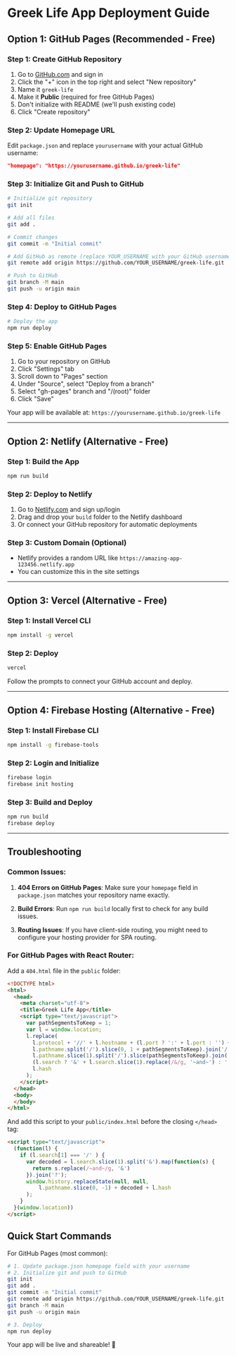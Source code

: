 # Greek Life App Deployment Guide

## Option 1: GitHub Pages (Recommended - Free)

### Step 1: Create GitHub Repository
1. Go to [GitHub.com](https://github.com) and sign in
2. Click the "+" icon in the top right and select "New repository"
3. Name it `greek-life`
4. Make it **Public** (required for free GitHub Pages)
5. Don't initialize with README (we'll push existing code)
6. Click "Create repository"

### Step 2: Update Homepage URL
Edit `package.json` and replace `yourusername` with your actual GitHub username:
```json
"homepage": "https://yourusername.github.io/greek-life"
```

### Step 3: Initialize Git and Push to GitHub
```bash
# Initialize git repository
git init

# Add all files
git add .

# Commit changes
git commit -m "Initial commit"

# Add GitHub as remote (replace YOUR_USERNAME with your GitHub username)
git remote add origin https://github.com/YOUR_USERNAME/greek-life.git

# Push to GitHub
git branch -M main
git push -u origin main
```

### Step 4: Deploy to GitHub Pages
```bash
# Deploy the app
npm run deploy
```

### Step 5: Enable GitHub Pages
1. Go to your repository on GitHub
2. Click "Settings" tab
3. Scroll down to "Pages" section
4. Under "Source", select "Deploy from a branch"
5. Select "gh-pages" branch and "/(root)" folder
6. Click "Save"

Your app will be available at: `https://yourusername.github.io/greek-life`

---

## Option 2: Netlify (Alternative - Free)

### Step 1: Build the App
```bash
npm run build
```

### Step 2: Deploy to Netlify
1. Go to [Netlify.com](https://netlify.com) and sign up/login
2. Drag and drop your `build` folder to the Netlify dashboard
3. Or connect your GitHub repository for automatic deployments

### Step 3: Custom Domain (Optional)
- Netlify provides a random URL like `https://amazing-app-123456.netlify.app`
- You can customize this in the site settings

---

## Option 3: Vercel (Alternative - Free)

### Step 1: Install Vercel CLI
```bash
npm install -g vercel
```

### Step 2: Deploy
```bash
vercel
```

Follow the prompts to connect your GitHub account and deploy.

---

## Option 4: Firebase Hosting (Alternative - Free)

### Step 1: Install Firebase CLI
```bash
npm install -g firebase-tools
```

### Step 2: Login and Initialize
```bash
firebase login
firebase init hosting
```

### Step 3: Build and Deploy
```bash
npm run build
firebase deploy
```

---

## Troubleshooting

### Common Issues:

1. **404 Errors on GitHub Pages**: Make sure your `homepage` field in `package.json` matches your repository name exactly.

2. **Build Errors**: Run `npm run build` locally first to check for any build issues.

3. **Routing Issues**: If you have client-side routing, you might need to configure your hosting provider for SPA routing.

### For GitHub Pages with React Router:
Add a `404.html` file in the `public` folder:
```html
<!DOCTYPE html>
<html>
  <head>
    <meta charset="utf-8">
    <title>Greek Life App</title>
    <script type="text/javascript">
      var pathSegmentsToKeep = 1;
      var l = window.location;
      l.replace(
        l.protocol + '//' + l.hostname + (l.port ? ':' + l.port : '') +
        l.pathname.split('/').slice(0, 1 + pathSegmentsToKeep).join('/') + '/?/' +
        l.pathname.slice(1).split('/').slice(pathSegmentsToKeep).join('/').replace(/&/g, '~and~') +
        (l.search ? '&' + l.search.slice(1).replace(/&/g, '~and~') : '') +
        l.hash
      );
    </script>
  </head>
  <body>
  </body>
</html>
```

And add this script to your `public/index.html` before the closing `</head>` tag:
```html
<script type="text/javascript">
  (function(l) {
    if (l.search[1] === '/' ) {
      var decoded = l.search.slice(1).split('&').map(function(s) { 
        return s.replace(/~and~/g, '&')
      }).join('?');
      window.history.replaceState(null, null,
          l.pathname.slice(0, -1) + decoded + l.hash
      );
    }
  }(window.location))
</script>
```

## Quick Start Commands

For GitHub Pages (most common):
```bash
# 1. Update package.json homepage field with your username
# 2. Initialize git and push to GitHub
git init
git add .
git commit -m "Initial commit"
git remote add origin https://github.com/YOUR_USERNAME/greek-life.git
git branch -M main
git push -u origin main

# 3. Deploy
npm run deploy
```

Your app will be live and shareable! 🎉 